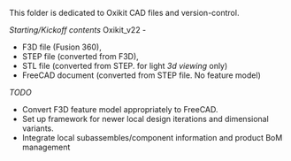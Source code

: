 This folder is dedicated to Oxikit CAD files and version-control.

*Starting/Kickoff contents*
Oxikit_v22 - 
 * F3D file (Fusion 360), 
 * STEP file (converted from F3D),
 * STL file (converted from STEP. for light *3d viewing* only) 
 * FreeCAD document (converted from STEP file. No feature model)

*TODO*
 * Convert F3D feature model appropriately to FreeCAD.
 * Set up framework for newer local design iterations and dimensional variants.
 * Integrate local subassembles/component information and product BoM management